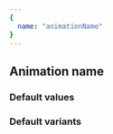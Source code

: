 ```yaml
---
{
  name: "animationName"
}
---
```


## Animation name

### Default values
<!-- defaults.values.start -->

<!-- defaults.values.end -->


### Default variants
<!-- defaults.variants.start -->

<!-- defaults.variants.end -->
